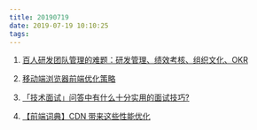 ```yaml
---
title: 20190719
date: 2019-07-19 10:10:25
tags:
---
```

1. [百人研发团队管理的难题：研发管理、绩效考核、组织文化、OKR](https://mp.weixin.qq.com/s/kxYQvAOKCjPMmxpyQg5s_Q)

2. [移动端浏览器前端优化策略](https://juejin.im/post/5d2c25c9e51d457778117433)

3. [「技术面试」问答中有什么十分实用的面试技巧?](https://juejin.im/post/5d30c0cd6fb9a07efd474427)

4. [【前端词典】CDN 带来这些性能优化](https://juejin.im/post/5d1385b25188253dc975b577)